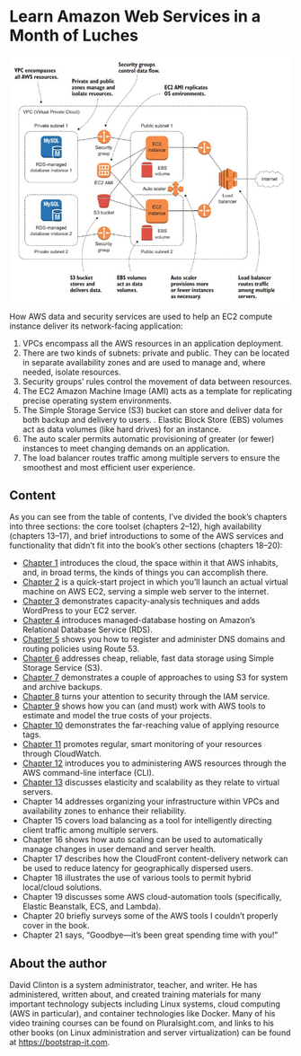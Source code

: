 # Learn Amazon Web Services in a Month of Luches

![](imgs/aws.jpg)

How AWS data and security services are used to help an EC2 compute instance deliver its network-facing
application:
1. VPCs encompass all the AWS resources in an application deployment.
2. There are two kinds of subnets: private and public. They can be located in separate availability
zones and are used to manage and, where needed, isolate resources.
3. Security groups’ rules control the movement of data between resources.
4. The EC2 Amazon Machine Image (AMI) acts as a template for replicating precise operating system environments.
5. The Simple Storage Service (S3) bucket can store and deliver data for both backup and delivery
to users.
. Elastic Block Store (EBS) volumes act as data volumes (like hard drives) for an instance.
7. The auto scaler permits automatic provisioning of greater (or fewer) instances to meet changing
demands on an application.
8. The load balancer routes traffic among multiple servers to ensure the smoothest and most efficient user experience.

## Content
As you can see from the table of contents, I’ve divided the book’s chapters into three sections: the core toolset (chapters 2–12), high availability (chapters 13–17), and brief introductions to some of the AWS
services and functionality that didn’t fit into the book’s other sections
(chapters 18–20):
- [Chapter 1](/ch01%20Before%20you%20begin.md) introduces the cloud, the space within it that AWS
inhabits, and, in broad terms, the kinds of things you can accomplish there.
- [Chapter 2](/ch02%20The%2010%20minute%20EC2%20web%20server.md) is a quick-start project in which you’ll launch an actual
virtual machine on AWS EC2, serving a simple web server to the
internet.
- [Chapter 3](/ch03%20Provisioning%20a%20more%20robust%20EC2%20website.md) demonstrates capacity-analysis techniques and adds
WordPress to your EC2 server.
- [Chapter 4](/ch04%20Databases%20on%20AWS.md) introduces managed-database hosting on Amazon’s
Relational Database Service (RDS).
- [Chapter 5](/ch05%20DNS%20what%E2%80%99s%20in%20a%20name.md) shows you how to register and administer DNS domains
and routing policies using Route 53.
- [Chapter 6](/ch06%20S3%20cheap%2C%20fast%20file%20storage.md) addresses cheap, reliable, fast data storage using Simple
Storage Service (S3).
- [Chapter 7](/ch07%20S3%20cheap%2C%20fast%20system%20backups.md) demonstrates a couple of approaches to using S3 for
system and archive backups.
- [Chapter 8](/ch08%20AWS%20security-%20working%20with%20IAM%20users%2C%20groups%2C%20and%20roles.md) turns your attention to security through the IAM service.
- [Chapter 9](/ch09%20Managing%20growth.md) shows how you can (and must) work with AWS tools to
estimate and model the true costs of your projects.
- [Chapter 10](/ch10%20Pushing%20back%20against%20the%20chaos-using%20resource%20tags.md) demonstrates the far-reaching value of applying
resource tags.
- [Chapter 11](/ch11%20CloudWatch-monitoring%20AWS%20resource%20for%20fun%20and%20profit.md) promotes regular, smart monitoring of your resources
through CloudWatch.
- [Chapter 12](/ch12%20Another%20way%20to%20play%20-%20the%20command-line%20interface.md) introduces you to administering AWS resources
through the AWS command-line interface (CLI).
- [Chapter 13](/ch13%20Keeping%20ahead%20of%20user%20demand.md) discusses elasticity and scalability as they relate to virtual servers.
- Chapter 14 addresses organizing your infrastructure within VPCs
and availability zones to enhance their reliability.
- Chapter 15 covers load balancing as a tool for intelligently directing client traffic among multiple servers.
- Chapter 16 shows how auto scaling can be used to automatically
manage changes in user demand and server health.
- Chapter 17 describes how the CloudFront content-delivery network can be used to reduce latency for geographically dispersed
users.
- Chapter 18 illustrates the use of various tools to permit hybrid
local/cloud solutions.
- Chapter 19 discusses some AWS cloud-automation tools (specifically, Elastic Beanstalk, ECS, and Lambda).
- Chapter 20 briefly surveys some of the AWS tools I couldn’t properly cover in the book.
- Chapter 21 says, “Goodbye—it’s been great spending time with
you!”

## About the author
David Clinton is a system administrator, teacher, and writer. He has
administered, written about, and created training materials for many
important technology subjects including Linux systems, cloud computing (AWS in particular), and container technologies like Docker. Many
of his video training courses can be found on Pluralsight.com, and links
to his other books (on Linux administration and server virtualization)
can be found at https://bootstrap-it.com.